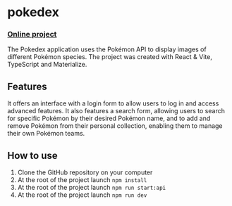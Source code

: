 # pokedex
### [Online project](https://react-pokemon-app-483f4.web.app)

The Pokedex application uses the Pokémon API to display images of different Pokémon species. The project was created with React & Vite, TypeScript and Materialize.

## Features
It offers an interface with a login form to allow users to log in and access advanced features. It also features a search form, allowing users to search for specific Pokémon by their desired Pokémon name, and to add and remove Pokémon from their personal collection, enabling them to manage their own Pokémon teams. 

## How to use
1. Clone the GitHub repository on your computer
2. At the root of the project launch `npm install`
3. At the root of the project launch `npm run start:api`
4. At the root of the project launch `npm run dev`
